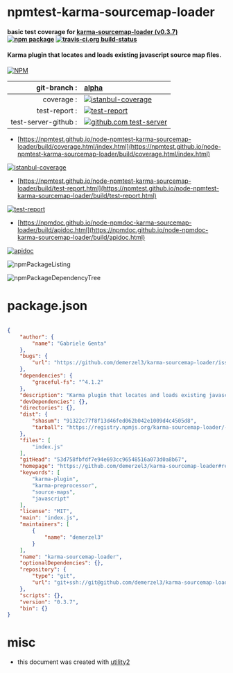 # npmtest-karma-sourcemap-loader

#### basic test coverage for  [karma-sourcemap-loader (v0.3.7)](https://github.com/demerzel3/karma-sourcemap-loader#readme)  [![npm package](https://img.shields.io/npm/v/npmtest-karma-sourcemap-loader.svg?style=flat-square)](https://www.npmjs.org/package/npmtest-karma-sourcemap-loader) [![travis-ci.org build-status](https://api.travis-ci.org/npmtest/node-npmtest-karma-sourcemap-loader.svg)](https://travis-ci.org/npmtest/node-npmtest-karma-sourcemap-loader)

#### Karma plugin that locates and loads existing javascript source map files.

[![NPM](https://nodei.co/npm/karma-sourcemap-loader.png?downloads=true&downloadRank=true&stars=true)](https://www.npmjs.com/package/karma-sourcemap-loader)

| git-branch : | [alpha](https://github.com/npmtest/node-npmtest-karma-sourcemap-loader/tree/alpha)|
|--:|:--|
| coverage : | [![istanbul-coverage](https://npmtest.github.io/node-npmtest-karma-sourcemap-loader/build/coverage.badge.svg)](https://npmtest.github.io/node-npmtest-karma-sourcemap-loader/build/coverage.html/index.html)|
| test-report : | [![test-report](https://npmtest.github.io/node-npmtest-karma-sourcemap-loader/build/test-report.badge.svg)](https://npmtest.github.io/node-npmtest-karma-sourcemap-loader/build/test-report.html)|
| test-server-github : | [![github.com test-server](https://npmtest.github.io/node-npmtest-karma-sourcemap-loader/GitHub-Mark-32px.png)](https://npmtest.github.io/node-npmtest-karma-sourcemap-loader/build/app/index.html) | | build-artifacts : | [![build-artifacts](https://npmtest.github.io/node-npmtest-karma-sourcemap-loader/glyphicons_144_folder_open.png)](https://github.com/npmtest/node-npmtest-karma-sourcemap-loader/tree/gh-pages/build)|

- [https://npmtest.github.io/node-npmtest-karma-sourcemap-loader/build/coverage.html/index.html](https://npmtest.github.io/node-npmtest-karma-sourcemap-loader/build/coverage.html/index.html)

[![istanbul-coverage](https://npmtest.github.io/node-npmtest-karma-sourcemap-loader/build/screenCapture.buildCi.browser.%252Ftmp%252Fbuild%252Fcoverage.lib.html.png)](https://npmtest.github.io/node-npmtest-karma-sourcemap-loader/build/coverage.html/index.html)

- [https://npmtest.github.io/node-npmtest-karma-sourcemap-loader/build/test-report.html](https://npmtest.github.io/node-npmtest-karma-sourcemap-loader/build/test-report.html)

[![test-report](https://npmtest.github.io/node-npmtest-karma-sourcemap-loader/build/screenCapture.buildCi.browser.%252Ftmp%252Fbuild%252Ftest-report.html.png)](https://npmtest.github.io/node-npmtest-karma-sourcemap-loader/build/test-report.html)

- [https://npmdoc.github.io/node-npmdoc-karma-sourcemap-loader/build/apidoc.html](https://npmdoc.github.io/node-npmdoc-karma-sourcemap-loader/build/apidoc.html)

[![apidoc](https://npmdoc.github.io/node-npmdoc-karma-sourcemap-loader/build/screenCapture.buildCi.browser.%252Ftmp%252Fbuild%252Fapidoc.html.png)](https://npmdoc.github.io/node-npmdoc-karma-sourcemap-loader/build/apidoc.html)

![npmPackageListing](https://npmtest.github.io/node-npmtest-karma-sourcemap-loader/build/screenCapture.npmPackageListing.svg)

![npmPackageDependencyTree](https://npmtest.github.io/node-npmtest-karma-sourcemap-loader/build/screenCapture.npmPackageDependencyTree.svg)



# package.json

```json

{
    "author": {
        "name": "Gabriele Genta"
    },
    "bugs": {
        "url": "https://github.com/demerzel3/karma-sourcemap-loader/issues"
    },
    "dependencies": {
        "graceful-fs": "^4.1.2"
    },
    "description": "Karma plugin that locates and loads existing javascript source map files.",
    "devDependencies": {},
    "directories": {},
    "dist": {
        "shasum": "91322c77f8f13d46fed062b042e1009d4c4505d8",
        "tarball": "https://registry.npmjs.org/karma-sourcemap-loader/-/karma-sourcemap-loader-0.3.7.tgz"
    },
    "files": [
        "index.js"
    ],
    "gitHead": "53d758fbfdf7e94e693cc96548516a073d0a8b67",
    "homepage": "https://github.com/demerzel3/karma-sourcemap-loader#readme",
    "keywords": [
        "karma-plugin",
        "karma-preprocessor",
        "source-maps",
        "javascript"
    ],
    "license": "MIT",
    "main": "index.js",
    "maintainers": [
        {
            "name": "demerzel3"
        }
    ],
    "name": "karma-sourcemap-loader",
    "optionalDependencies": {},
    "repository": {
        "type": "git",
        "url": "git+ssh://git@github.com/demerzel3/karma-sourcemap-loader.git"
    },
    "scripts": {},
    "version": "0.3.7",
    "bin": {}
}
```



# misc
- this document was created with [utility2](https://github.com/kaizhu256/node-utility2)
